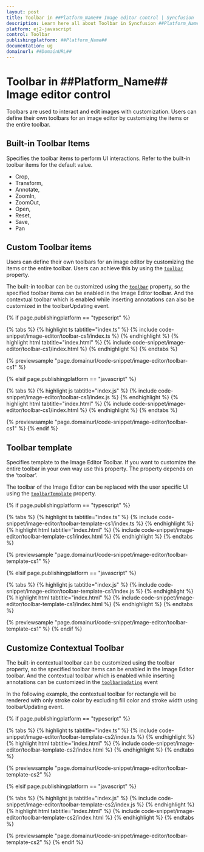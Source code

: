 ```yaml
---
layout: post
title: Toolbar in ##Platform_Name## Image editor control | Syncfusion
description: Learn here all about Toolbar in Syncfusion ##Platform_Name## Image editor control of Syncfusion Essential JS 2 and more.
platform: ej2-javascript
control: Toolbar 
publishingplatform: ##Platform_Name##
documentation: ug
domainurl: ##DomainURL##
---
```


# Toolbar in ##Platform_Name## Image editor control

Toolbars are used to interact and edit images with customization. Users can define their own toolbars for an image editor by customizing the items or the entire toolbar.

## Built-in Toolbar Items

Specifies the toolbar items to perform UI interactions. Refer to the built-in toolbar items for the default value.

* Crop,
* Transform,
* Annotate,
* ZoomIn,
* ZoomOut,
* Open,
* Reset,
* Save,
* Pan

## Custom Toolbar items

Users can define their own toolbars for an image editor by customizing the items or the entire toolbar. Users can achieve this by using the [`toolbar`](../../api/image-editor/#toolbar) property.

The built-in toolbar can be customized using the [`toolbar`](../../api/image-editor/#toolbar) property, so the specified toolbar items can be enabled in the Image Editor toolbar. And the contextual toolbar which is enabled while inserting annotations can also be customized in the toolbarUpdating event.

{% if page.publishingplatform == "typescript" %}

 {% tabs %}
{% highlight ts tabtitle="index.ts" %}
{% include code-snippet/image-editor/toolbar-cs1/index.ts %}
{% endhighlight %}
{% highlight html tabtitle="index.html" %}
{% include code-snippet/image-editor/toolbar-cs1/index.html %}
{% endhighlight %}
{% endtabs %}
        
{% previewsample "page.domainurl/code-snippet/image-editor/toolbar-cs1" %}

{% elsif page.publishingplatform == "javascript" %}

{% tabs %}
{% highlight js tabtitle="index.js" %}
{% include code-snippet/image-editor/toolbar-cs1/index.js %}
{% endhighlight %}
{% highlight html tabtitle="index.html" %}
{% include code-snippet/image-editor/toolbar-cs1/index.html %}
{% endhighlight %}
{% endtabs %}

{% previewsample "page.domainurl/code-snippet/image-editor/toolbar-cs1" %}
{% endif %}

## Toolbar template

Specifies template to the Image Editor Toolbar. If you want to customize the entire toolbar in your own way use this property. The property depends on the ‘toolbar’.

The toolbar of the Image Editor can be replaced with the user specific UI using the [`toolbarTemplate`](../../api/image-editor/#toolbartemplate) property.

{% if page.publishingplatform == "typescript" %}

 {% tabs %}
{% highlight ts tabtitle="index.ts" %}
{% include code-snippet/image-editor/toolbar-template-cs1/index.ts %}
{% endhighlight %}
{% highlight html tabtitle="index.html" %}
{% include code-snippet/image-editor/toolbar-template-cs1/index.html %}
{% endhighlight %}
{% endtabs %}
        
{% previewsample "page.domainurl/code-snippet/image-editor/toolbar-template-cs1" %}

{% elsif page.publishingplatform == "javascript" %}

{% tabs %}
{% highlight js tabtitle="index.js" %}
{% include code-snippet/image-editor/toolbar-template-cs1/index.js %}
{% endhighlight %}
{% highlight html tabtitle="index.html" %}
{% include code-snippet/image-editor/toolbar-template-cs1/index.html %}
{% endhighlight %}
{% endtabs %}

{% previewsample "page.domainurl/code-snippet/image-editor/toolbar-template-cs1" %}
{% endif %}

## Customize Contextual Toolbar

The built-in contextual toolbar can be customized using the toolbar property, so the specified toolbar items can be enabled in the Image Editor toolbar. And the contextual toolbar which is enabled while inserting annotations can  be customized in the [`toolbarUpdating`](../../api/image-editor/#toolbarupdating) event

In the following example, the contextual toolbar for rectangle will be rendered with only stroke color by excluding fill color and stroke width using toolbarUpdating event.

{% if page.publishingplatform == "typescript" %}

 {% tabs %}
{% highlight ts tabtitle="index.ts" %}
{% include code-snippet/image-editor/toolbar-template-cs2/index.ts %}
{% endhighlight %}
{% highlight html tabtitle="index.html" %}
{% include code-snippet/image-editor/toolbar-template-cs2/index.html %}
{% endhighlight %}
{% endtabs %}
        
{% previewsample "page.domainurl/code-snippet/image-editor/toolbar-template-cs2" %}

{% elsif page.publishingplatform == "javascript" %}

{% tabs %}
{% highlight js tabtitle="index.js" %}
{% include code-snippet/image-editor/toolbar-template-cs2/index.js %}
{% endhighlight %}
{% highlight html tabtitle="index.html" %}
{% include code-snippet/image-editor/toolbar-template-cs2/index.html %}
{% endhighlight %}
{% endtabs %}

{% previewsample "page.domainurl/code-snippet/image-editor/toolbar-template-cs2" %}
{% endif %}
